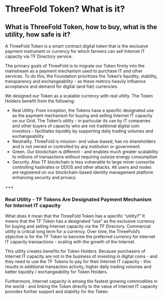 # ThreeFold Token?  What is it?


## What is ThreeFold Token, how to buy, what is the utility, how safe is it?

A ThreeFold Token is a smart contract digital token that is the exclusive payment instrument or currency for which farmers can sell Internet IT capacity via TF Directory service.   

The primary goals of ThreeFold is to migrate our Token firmly into the mainstream as a payment mechanism used to purchase IT and other services.  To do this, the Foundation prioritizes the Token’s liquidity, stability, transparency and exchangeability - as these metrics heavily influence acceptance and demand for digital (and fiat) currencies.

We designed our Token as a scalable currency with real utility.  The Token Holders benefit from the following:

* Real Utility.  From inception, the Tokens have a specific designated use as the payment mechanism for buying and selling Internet IT capacity on our Grid.  The Token’s utility - in particular its use by IT companies and other buyers of capacity who are not traditional digital coin investors - facilitates liquidity by supporting daily trading volumes and exchangeability
* Neutrality.  ThreeFold is mission- and value-based, has no shareholders and is not owned or controlled by any institution or government.  
* Green.  Our blockchain is different - and enables much greater scalability to millions of transactions without requiring outsize energy consumption
* Security.  Also TF blockchain is less vulnerable to large miner consortia controlling hashrates or DDOS and other attacks.  All users and nodes are registered on our blockchain-based identity management platform enhancing security and privacy.

+++

### Real Utility - TF Tokens Are Designated Payment Mechanism for Internet IT capacity

What does it mean that the ThreeFold Token has a specific “utility?”  It means that the TF Token has a designated “use” as the exclusive currency for buying and selling Internet capacity via the TF Directory.  Commercial utility is critical long term for a currency.  Over time, the ThreeFold’s objective is for the TF Token to become the preferred currency for Internet IT capacity transactions - scaling with the growth of the Internet.

This utility creates benefits for Token Holders.  Because purchasers of Internet IT capacity are not in the business of investing in digital coins - and they need to use the TF Tokens to pay for their Internet IT capacity - this results in additional transaction activity, higher  daily trading volumes and better liquidity / exchangeability for Token Holders.

Furthermore, Internet capacity is among the fastest growing commodities in the world - and linking the Token directly to the value of Internet IT capacity provides further support and stability for the Token.
